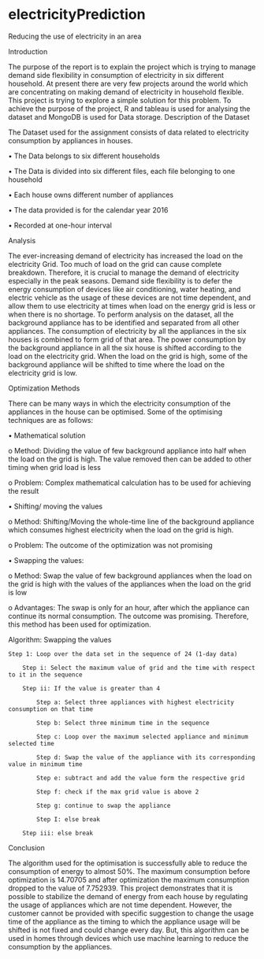 # electricityPrediction
Reducing the use of electricity in an area

Introduction

The purpose of the report is to explain the project which is trying to manage demand side flexibility in consumption of electricity in six different household. At present there are very few projects around the world which are concentrating on making demand of electricity in household flexible. This project is trying to explore a simple solution for this problem. To achieve the purpose of the project, R and tableau is used for analysing the dataset and MongoDB is used for Data storage.
Description of the Dataset

The Dataset used for the assignment consists of data related to electricity consumption by appliances in houses. 

•	The Data belongs to six different households 

•	The Data is divided into six different files, each file belonging to one household

•	Each house owns different number of appliances

•	The data provided is for the calendar year 2016 

•	Recorded at one-hour interval
 

Analysis 

The ever-increasing demand of electricity has increased the load on the electricity Grid. Too much of load on the grid can cause complete breakdown. Therefore, it is crucial to manage the demand of electricity especially in the peak seasons. Demand side flexibility is to defer the energy consumption of devices like air conditioning, water heating, and electric vehicle as the usage of these devices are not time dependent, and allow them to use electricity at times when load on the energy grid is less or when there is no shortage.
To perform analysis on the dataset, all the background appliance has to be identified and separated from all other appliances. The consumption of electricity by all the appliances in the six houses is combined to form grid of that area. The power consumption by the background appliance in all the six house is shifted according to the load on the electricity grid. When the load on the grid is high, some of the background appliance will be shifted to time where the load on the electricity grid is low. 


Optimization Methods 

There can be many ways in which the electricity consumption of the appliances in the house can be optimised. Some of the optimising techniques are as follows:

•	Mathematical solution 

o	Method: Dividing the value of few background appliance into half when the load on the grid is high. The value removed then can be added to other timing when grid load is less 

o	Problem: Complex mathematical calculation has to be used for achieving the result 

•	Shifting/ moving the values 

o	Method: Shifting/Moving the whole-time line of the background appliance which consumes highest electricity when the load on the grid is high.

o	Problem: The outcome of the optimization was not promising

•	Swapping the values:

o	Method: Swap the value of few background appliances when the load on the grid is high with the values of the appliances when the load on the grid is low 

o	Advantages: The swap is only for an hour, after which the appliance can continue its normal consumption. The outcome was promising. Therefore, this method has been used for optimization. 

Algorithm: Swapping the values

	Step 1: Loop over the data set in the sequence of 24 (1-day data)

		Step i: Select the maximum value of grid and the time with respect to it in the sequence 

		Step ii: If the value is greater than 4 

			Step a: Select three appliances with highest electricity consumption on that time 
	
			Step b: Select three minimum time in the sequence 
	
			Step c: Loop over the maximum selected appliance and minimum selected time 

			Step d: Swap the value of the appliance with its corresponding value in minimum time

			Step e: subtract and add the value form the respective grid 

			Step f: check if the max grid value is above 2 

			Step g: continue to swap the appliance 

			Step I: else break

		Step iii: else break


Conclusion 

The algorithm used for the optimisation is successfully able to reduce the consumption of energy to almost 50%. The maximum consumption before optimization is 14.70705 and after optimization the maximum consumption dropped to the value of 7.752939. This project demonstrates that it is possible to stabilize the demand of energy from each house by regulating the usage of appliances which are not time dependent. 
However, the customer cannot be provided with specific suggestion to change the usage time of the appliance as the timing to which the appliance usage will be shifted is not fixed and could change every day. But, this algorithm can be used in homes through devices which use machine learning to reduce the consumption by the appliances.
